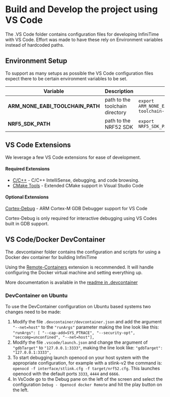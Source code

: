 # Build and Develop the project using VS Code

The .VS Code folder contains configuration files for developing InfiniTime with VS Code. Effort was made to have these rely on Environment variables instead of hardcoded paths.

## Environment Setup

To support as many setups as possible the VS Code configuration files expect there to be certain environment variables to be set.

 Variable | Description | Example
----------|-------------|--------
**ARM_NONE_EABI_TOOLCHAIN_PATH**|path to the toolchain directory|`export ARM_NONE_EABI_TOOLCHAIN_PATH=/opt/arm-gnu-toolchain-12.2.rel1-x86_64-arm-none-eabi`
**NRF5_SDK_PATH**|path to the NRF52 SDK|`export NRF5_SDK_PATH=/opt/nRF5_SDK_15.3.0_59ac345`

## VS Code Extensions

We leverage a few VS Code extensions for ease of development.

#### Required Extensions

- [C/C++](https://marketplace.visualstudio.com/items?itemName=ms-vscode.cpptools) - C/C++ IntelliSense, debugging, and code browsing.
- [CMake Tools](https://marketplace.visualstudio.com/items?itemName=ms-vscode.cmake-tools) - Extended CMake support in Visual Studio Code

#### Optional Extensions

[Cortex-Debug](https://marketplace.visualstudio.com/items?itemName=marus25.cortex-debug) - ARM Cortex-M GDB Debugger support for VS Code

Cortex-Debug is only required for interactive debugging using VS Codes built in GDB support.

## VS Code/Docker DevContainer

The .devcontainer folder contains the configuration and scripts for using a Docker dev container for building InfiniTime

Using the [Remote-Containers](https://marketplace.visualstudio.com/items?itemName=ms-vscode-remote.remote-containers) extension is recommended. It will handle configuring the Docker virtual machine and setting everything up.

More documentation is available in the [readme in .devcontainer](.devcontainer/readme.md)

### DevContainer on Ubuntu

To use the DevContainer configuration on Ubuntu based systems two changes need to be made:

1. Modify the file `.devcontainer/devcontainer.json` and add the argument `"--net=host"` to the `"runArgs"` parameter making the line look like this:
   `"runArgs": [ "--cap-add=SYS_PTRACE", "--security-opt", "seccomp=unconfined", "--net=host"],`
2. Modify the file `.vscode/launch.json` and change the argument of `"gdbTarget"` to `"127.0.0.1:3333"`, making the line look like:
   `"gdbTarget": "127.0.0.1:3333",`
3. To start debugging launch openocd on your host system with the appropriate configuration, for example with a stlink-v2 the command is:
   `openocd -f interface/stlink.cfg -f target/nrf52.cfg`. This launches openocd with the default ports `3333`, `4444` and `6666`.
4. In VsCode go to the Debug pane on the left of the screen and select the configuration `Debug - Openocd docker Remote` and hit the play button on the left.
